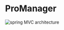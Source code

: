 # ProManager


![spring MVC architecture](https://github.com/TechSingou/ProManager/assets/134000070/7a2778a2-0c85-42e6-8bc8-cd48e6ee7d67)

